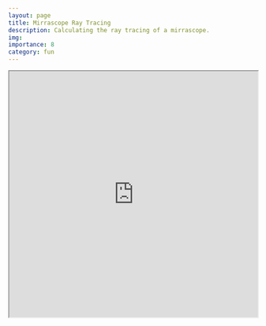 ```yaml
---
layout: page
title: Mirrascope Ray Tracing
description: Calculating the ray tracing of a mirrascope.
img:
importance: 8
category: fun
---
```


<iframe
  src="https://github.com/BsaibesT/Microscope_notebook/blob/main/ParabolicMirrorSim_v2.html"
  width="100%"
  height="500px"
>
</iframe>